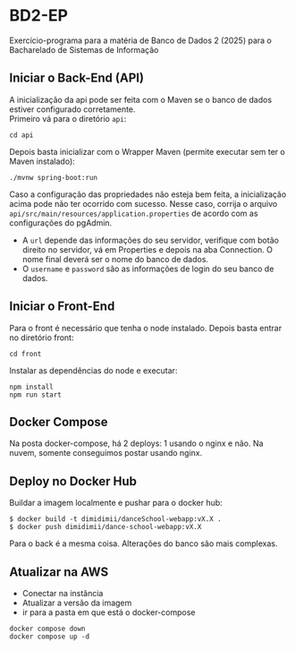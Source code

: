 # BD2-EP
Exercício-programa para a matéria de Banco de Dados 2 (2025) para o Bacharelado de Sistemas de Informação 

## Iniciar o Back-End (API)
A inicialização da api pode ser feita com o Maven se o banco de dados estiver configurado corretamente.\
Primeiro vá para o diretório `api`:
```
cd api
```
Depois basta inicializar com o Wrapper Maven (permite executar sem ter o Maven instalado):
```
./mvnw spring-boot:run
```
Caso a configuração das propriedades não esteja bem feita, a inicialização acima pode não ter ocorrido com sucesso. Nesse caso, corrija o arquivo `api/src/main/resources/application.properties` de acordo com as configurações do pgAdmin.
- A `url` depende das informações do seu servidor, verifique com botão direito no servidor, vá em Properties e depois na aba Connection. O nome final deverá ser o nome do banco de dados.
- O `username` e `password` são as informações de login do seu banco de dados.

## Iniciar o Front-End
Para o front é necessário que tenha o node instalado. Depois basta entrar no diretório front:
```
cd front
```
Instalar as dependências do node e executar:
```
npm install
npm run start
```

## Docker Compose

Na posta docker-compose, há 2 deploys: 1 usando o nginx e não. Na nuvem, somente conseguimos postar usando nginx.

## Deploy no Docker Hub

Buildar a imagem localmente e pushar para o docker hub:

```
$ docker build -t dimidimii/danceSchool-webapp:vX.X .
$ docker push dimidimii/dance-school-webapp:vX.X
```

Para o back é a mesma coisa. Alterações do banco são mais complexas.

## Atualizar na AWS

- Conectar na instância
- Atualizar a versão da imagem
- ir para a pasta em que está o docker-compose

```
docker compose down
docker compose up -d
```
